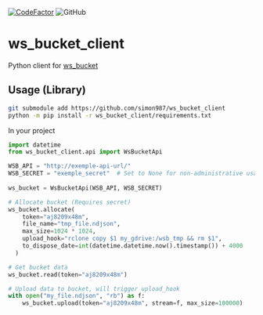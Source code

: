 [![CodeFactor](https://www.codefactor.io/repository/github/simon987/ws_bucket/badge)](https://www.codefactor.io/repository/github/simon987/ws_bucket)
![GitHub](https://img.shields.io/github/license/simon987/ws_bucket_client.svg)

# ws_bucket_client
Python client for [ws_bucket](https://github.com/simon987/ws_bucket)

## Usage (Library)

```bash
git submodule add https://github.com/simon987/ws_bucket_client
python -m pip install -r ws_bucket_client/requirements.txt
```

In your project

```python
import datetime
from ws_bucket_client.api import WsBucketApi

WSB_API = "http://exemple-api-url/"
WSB_SECRET = "exemple_secret"  # Set to None for non-administrative usage
    
ws_bucket = WsBucketApi(WSB_API, WSB_SECRET)

# Allocate bucket (Requires secret)
ws_bucket.allocate(
    token="aj8209x48m",
    file_name="tmp_file.ndjson",
    max_size=1024 * 1024,
    upload_hook="rclone copy $1 my_gdrive:/wsb_tmp && rm $1",
    to_dispose_date=int(datetime.datetime.now().timestamp()) + 4000
  )

# Get bucket data
ws_bucket.read(token="aj8209x48m")

# Upload data to bucket, will trigger upload_hook
with open("my_file.ndjson", "rb") as f:
    ws_bucket.upload(token="aj8209x48m", stream=f, max_size=100000)
```
